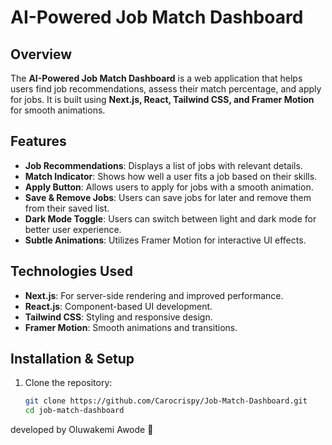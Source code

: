 # AI-Powered Job Match Dashboard

## Overview

The **AI-Powered Job Match Dashboard** is a web application that helps users find job recommendations, assess their match percentage, and apply for jobs. It is built using **Next.js, React, Tailwind CSS, and Framer Motion** for smooth animations.

## Features

- **Job Recommendations**: Displays a list of jobs with relevant details.
- **Match Indicator**: Shows how well a user fits a job based on their skills.
- **Apply Button**: Allows users to apply for jobs with a smooth animation.
- **Save & Remove Jobs**: Users can save jobs for later and remove them from their saved list.
- **Dark Mode Toggle**: Users can switch between light and dark mode for better user experience.
- **Subtle Animations**: Utilizes Framer Motion for interactive UI effects.

## Technologies Used

- **Next.js**: For server-side rendering and improved performance.
- **React.js**: Component-based UI development.
- **Tailwind CSS**: Styling and responsive design.
- **Framer Motion**: Smooth animations and transitions.

## Installation & Setup

1. Clone the repository:
   ```sh
   git clone https://github.com/Carocrispy/Job-Match-Dashboard.git
   cd job-match-dashboard
   ```

developed by Oluwakemi Awode 🚀
